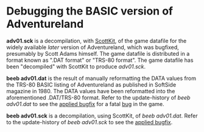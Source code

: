 # Debugging the BASIC version of Adventureland

**adv01.sck** is a decompilation, with [ScottKit](https://github.com/MikeTaylor/scottkit), of the game datafile for the widely available _later_ version of Adventureland, which was bugfixed, presumably by Scott Adams himself. The game datafile is distributed in a format known as ".DAT format" or "TRS-80 format". The game datafile has been "decompiled" with ScottKit to produce _adv01.sck_.

**beeb adv01.dat** is the result of manually reformatting the DATA values from the TRS-80 BASIC listing of Adventureland as published in SoftSide magazine in 1980. The DATA values have been reformatted into the aforementioned .DAT/TRS-80 format. Refer to the update-history of _beeb adv01.dat_ to see the [applied bugfix](https://github.com/ahope1/Beeb-Adventureland/commit/9aafbc50fac1b01db1ecdd17a1b17b728398f2b3#diff-64cfd2897a97cb294f65a1b998f9a254) for a fatal [bug](https://github.com/ahope1/Beeb-Adventureland/issues/5#issue-689671276) in the game.

**beeb adv01.sck** is a decompilation, using ScottKit, of _beeb adv01.dat_. Refer to the update-history of _beeb adv01.sck_ to see the [applied bugfix](https://github.com/ahope1/Beeb-Adventureland/commit/ce0ec217905b035f22180833b266c79e7d5c01ef#diff-e6c334e32b8887af1b7e42932deae896L2365).
